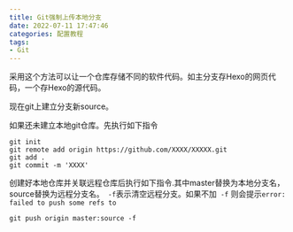 ```yaml
---
title: Git强制上传本地分支
date: 2022-07-11 17:47:46
categories: 配置教程
tags:
- Git
---
```


采用这个方法可以让一个仓库存储不同的软件代码。如主分支存Hexo的网页代码，一个存Hexo的源代码。

现在git上建立分支新source。

如果还未建立本地git仓库。先执行如下指令

```shell
git init
git remote add origin https://github.com/XXXX/XXXXX.git 
git add .
git commit -m 'XXXX'
```

创建好本地仓库并关联远程仓库后执行如下指令.其中master替换为本地分支名，source替换为远程分支名。` -f`表示清空远程分支。如果不加` -f` 则会提示`error: failed to push some refs to`

```shell
git push origin master:source -f
```

